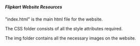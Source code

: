 <h5>Flipkart Website Resources</h5>
<p>"index.html" is the main html file for the website.
<p>The CSS folder consists of all the style attributes required.</p>
<p> The img folder contains all the necessary images on the website.</p>
